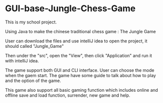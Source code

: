 # GUI-base-Jungle-Chess-Game
This is my school project.

Using Java to make the chinese traditional chess game : The Jungle Game

User can download the files and use intelliJ idea to open the project, it should called  "Jungle_Game" 

Then under the "src", open the "View", then click "Application" and run it with intelliJ idea. 

The game support both GUI and CLI interface. User can choose the mode when the gaem start. 
The game have some guide to talk about how to play and the option of the game. 

This game also support all basic gaming function which includes online and offline save and load function, surrender, new game and help.
